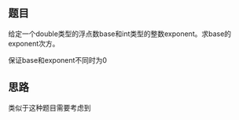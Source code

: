 ## 题目
给定一个double类型的浮点数base和int类型的整数exponent。求base的exponent次方。

保证base和exponent不同时为0

## 思路
类似于这种题目需要考虑到